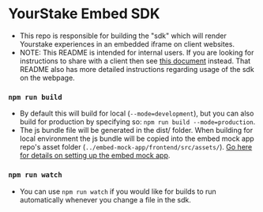 
# YourStake Embed SDK

- This repo is responsible for building the "sdk" which will render Yourstake experiences in an embedded iframe on client websites.
- NOTE: This README is intended for internal users. If you are looking for instructions to share with a client then see [this document](https://github.com/YourStake/embed-sdk/blob/main/README-external.md) instead. That README also has more detailed instructions regarding usage of the sdk on the webpage.

### `npm run build`
* By default this will build for local (`--mode=development`), but you can also build for production by specifying so: `npm run build --mode=production`.
* The js bundle file will be generated in the dist/ folder. When building for local environment the js bundle will be copied into the embed mock app repo's asset folder (`../embed-mock-app/frontend/src/assets/`). [Go here for details on setting up the embed mock app](https://github.com/YourStake/embed-mock-app).

### `npm run watch`
* You can use `npm run watch` if you would like for builds to run automatically whenever you change a file in the sdk.
